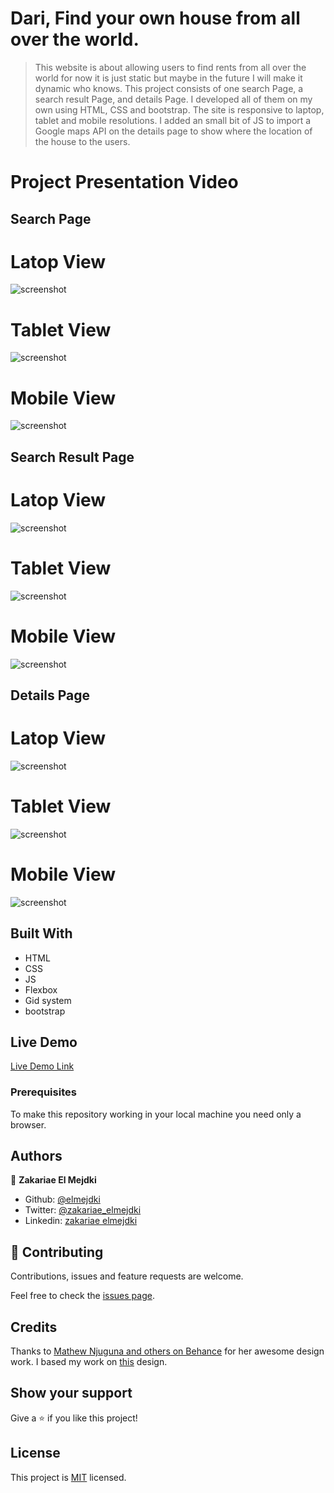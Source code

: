 # Dari, Find your own house from all over the world.

> This website is about allowing users to find rents from all over the world for now it is just static but maybe in the future I will make it dynamic who knows. This project consists of one search Page, a search result Page, and details Page. I developed all of them on my own using HTML, CSS and bootstrap. The site is responsive to laptop, tablet and mobile resolutions. I added an small bit of JS to import a Google maps API on the details page to show where the location of the house to the users.

# Project Presentation Video
<!-- [![Video Screeshot](assets/project_presentation_video.png)](https://www.loom.com/share/2963a81315fd44e18bc2d9e4b73e6b8e) -->

## Search Page
# Latop View
![screenshot](assets/laptop_view.png)

# Tablet View
![screenshot](assets/tablet_view.png)

# Mobile View
![screenshot](assets/mobile_view.png)

## Search Result Page
# Latop View
![screenshot](assets/rs_laptop_view.png)

# Tablet View
![screenshot](assets/rs_tablet_view.png)

# Mobile View
![screenshot](assets/rs_mobile_view.png)

## Details Page
# Latop View
![screenshot](assets/details_laptop_view.png)

# Tablet View
![screenshot](assets/details_tablet_view.png)

# Mobile View
![screenshot](assets/details_mobile_view.png)

## Built With

- HTML
- CSS
- JS
- Flexbox
- Gid system
- bootstrap

## Live Demo

[Live Demo Link](https://raw.githack.com/elmejdki/HC_Capstone_Project/create_darieverywhere_website/index.html)

### Prerequisites
To make this repository working in your local machine you need only a browser.

## Authors

👤 **Zakariae El Mejdki**

- Github: [@elmejdki](https://github.com/elmejdki)
- Twitter: [@zakariae_elmejdki](https://twitter.com/0ca7848f87ab470)
- Linkedin: [zakariae elmejdki](https://www.linkedin.com/in/zakariae-el-mejdki-644898139/)

## 🤝 Contributing

Contributions, issues and feature requests are welcome.

Feel free to check the [issues page](https://github.com/elmejdki/HC_Capstone_Project/issues).

## Credits

Thanks to [Mathew Njuguna and others on Behance](https://www.behance.net/mathewnjuguna) for her awesome design work. I based my work on  [this](https://www.behance.net/gallery/25563385/PatashuleKE) design.

## Show your support

Give a ⭐️ if you like this project!

## License

This project is [MIT](lic.url) licensed.
